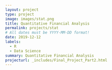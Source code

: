 ```yaml
---
layout: project
type: project
image: images/stat.png
title: Quantitative Financial Analysis
permalink: projects/stat
# All dates must be YYYY-MM-DD format!
date: 2019-12-12
labels:
  - R
  - Data Science
summary: Quantitative Financial Analysis
projecturl: _includes/Final_Project_Part2.html
---
```


